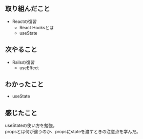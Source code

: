 ## 取り組んだこと
- Reactの復習
  - React Hooksとは
  - useState
## 次やること
- Railsの復習
  - useEffect
## わかったこと
- useState
## 感じたこと
useStateの使い方を勉強。  
propsとは何が違うのか、propsにstateを渡すときの注意点を学んだ。